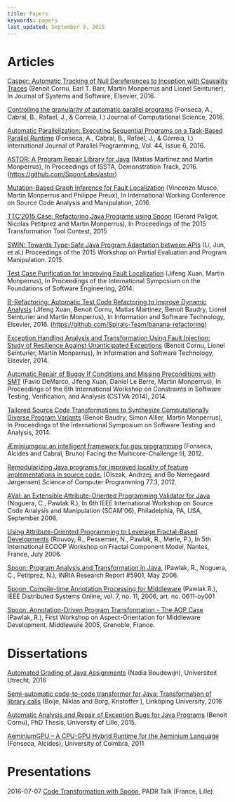 ```yaml
---
title: Papers
keywords: papers
last_updated: September 9, 2015
---
```


# Articles 

[Casper: Automatic Tracking of Null Dereferences to Inception with Causality Traces](https://hal.archives-ouvertes.fr/hal-01354090/document) (Benoit Cornu, Earl T. Barr, Martin Monperrus and Lionel Seinturier), In Journal of Systems and Software, Elsevier, 2016.

[Controlling the granularity of automatic parallel programs](http://www.sciencedirect.com/science/article/pii/S1877750316301065) (Fonseca, A., Cabral, B., Rafael, J., & Correia, I.) Journal of Computational Science, 2016.

[Automatic Parallelization: Executing Sequential Programs on a Task-Based Parallel Runtime](http://arxiv.org/pdf/1604.03211) (Fonseca, A., Cabral, B., Rafael, J., & Correia, I.) International Journal of Parallel Programming, Vol. 44, Issue 6, 2016.

[ASTOR: A Program Repair Library for Java](https://hal.archives-ouvertes.fr/hal-01321615/document) (Matias Martinez and Martin Monperrus), In Proceedings of ISSTA, Demonstration Track, 2016. (<https://github.com/SpoonLabs/astor>)

[Mutation-Based Graph Inference for Fault Localization](https://hal.inria.fr/hal-01350515/document) (Vincenzo Musco, Martin Monperrus and Philippe Preux), In International Working Conference on Source Code Analysis and Manipulation, 2016.

[TTC'2015 Case: Refactoring Java Programs using Spoon](https://hal.inria.fr/hal-01185189/document) (Gérard Paligot, Nicolas Petitprez and Martin Monperrus), In Proceedings of the 2015 Transformation Tool Contest, 2015

[SWIN: Towards Type-Safe Java Program Adaptation between APIs](http://sei.pku.edu.cn/~xiongyf04/papers/PEPM15.pdf) (Li, Jun, et al.) Proceedings of the 2015 Workshop on Partial Evaluation and Program Manipulation. 2015.

[Test Case Purification for Improving Fault Localization](https://hal.inria.fr/hal-01061911/PDF/main.pdf) (Jifeng Xuan, Martin Monperrus), In Proceedings of the International Symposium on the Foundations of Software Engineering, 2014.

[B-Refactoring: Automatic Test Code Refactoring to Improve Dynamic Analysis](https://hal.archives-ouvertes.fr/hal-01309004/document) (Jifeng Xuan, Benoit Cornu, Matias Martinez, Benoit Baudry, Lionel Seinturier and Martin Monperrus), In Information and Software Technology, Elsevier, 2016. (<https://github.com/Spirals-Team/banana-refactoring>)

[Exception Handling Analysis and Transformation Using Fault Injection: Study of Resilience Against Unanticipated Exceptions](https://hal.inria.fr/hal-01062969/document) (Benoit Cornu, Lionel Seinturier, Martin Monperrus), In Information and Software Technology, Elsevier, 2014. 

[Automatic Repair of Buggy If Conditions and Missing Preconditions with SMT](https://hal.inria.fr/hal-00977798/PDF/NOPOL-Automatic-Repair-of-Buggy-If-Conditions-and-Missing-Preconditions-with-SMT.pdf) (Favio DeMarco, Jifeng Xuan, Daniel Le Berre, Martin Monperrus), In Proceedings of the 6th International Workshop on Constraints in Software Testing, Verification, and Analysis (CSTVA 2014), 2014.

[Tailored Source Code Transformations to Synthesize Computationally Diverse Program Variants](https://hal.inria.fr/hal-00938855/PDF/sosies.pdf) (Benoit Baudry, Simon Allier, Martin Monperrus), In Proceedings of the International Symposium on Software Testing and Analysis, 2014.

[Æminiumgpu: an intelligent framework for gpu programming](https://www.researchgate.net/profile/Bruno_Cabral/publication/231238601_AEminiumGPU_An_Intelligent_Framework_for_GPU_Programming/links/0fcfd5066bca093c32000000.pdf) (Fonseca, Alcides and Cabral, Bruno) Facing the Multicore-Challenge III, 2012.

[Remodularizing Java programs for improved locality of feature implementations in source code.](https://findresearcher.sdu.dk:8443/ws/files/49141761/B1FADd01.pdf) (Olszak, Andrzej, and Bo Nørregaard Jørgensen) Science of Computer Programming 77.3, 2012.

[AVal: an Extensible Attribute-Oriented Programming Validator for Java](https://hal.inria.fr/inria-00180333/file/AVal.pdf) (Noguera, C., Pawlak R.), In 6th IEEE International Workshop on Source Code Analysis and Manipulation (SCAM'06), Philadelphia, PA, USA, September 2006.

[Using Attribute-Oriented Programming to Leverage Fractal-Based Developments](https://hal.inria.fr/hal-01353552) (Rouvoy, R., Pessemier, N., Pawlak, R., Merle, P.), In 5th International ECOOP Workshop on Fractal Component Model, Nantes, France, July 2006.

[Spoon: Program Analysis and Transformation in Java.](http://hal.inria.fr/inria-00071366) (Pawlak, R., Noguera, C., Petitprez, N.), INRIA Research Report #5901, May 2006.

[Spoon: Compile-time Annotation Processing for Middleware](http://www.computer.org/csdl/mags/ds/index.html) (Pawlak R.), IEEE Distributed Systems Online, vol. 7, no. 11, 2006, art. no. 0611-oy001

[Spoon: Annotation-Driven Program Transformation - The AOP Case](http://middleware05.objectweb.org/WSProceedings/AOMD05/a6-pawlak.pdf) (Pawlak, R.), First Workshop on Aspect-Orientation for Middleware Development. Middleware 2005, Grenoble, France.

# Dissertations

[Automated Grading of Java Assignments](http://dspace.library.uu.nl/bitstream/handle/1874/337629/Master%20Thesis%203700607%20(final%20version).pdf) (Nadia Boudewijn), Universiteit Utrecht, 2016

[Semi-automatic code-to-code transformer for Java: Transformation of library calls](http://liu.diva-portal.org/smash/get/diva2:944700/FULLTEXT01.pdf) (Boije, Niklas and Borg, Kristoffer ), Linköping University, 2016 

[Automatic Analysis and Repair of Exception Bugs for Java Programs](https://tel.archives-ouvertes.fr/tel-01250092v1) (Benoit Cornu), PhD Thesis, University of Lille, 2015.

[AeminiumGPU – A CPU-GPU Hybrid Runtime for the Aeminium Language](http://aeminium.dei.uc.pt/images/7/73/Alcides_fonseca_msc_thesis.pdf) (Fonseca, Alcides), University of Coimbra, 2011 

# Presentations

2016-07-07 [Code Transformation with Spoon](http://fr.slideshare.net/GrardPaligot/code-transformation-with-spoon), PADR Talk (France, Lille).


